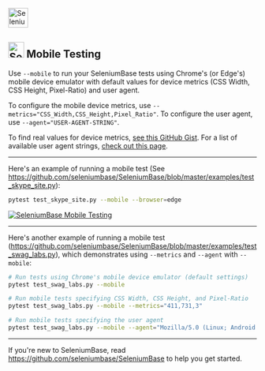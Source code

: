 [<img src="https://cdn2.hubspot.net/hubfs/100006/images/SeleniumBaseText_F.png" title="SeleniumBase" align="center" height="40">](https://github.com/seleniumbase/SeleniumBase/blob/master/README.md)
## <img src="https://cdn2.hubspot.net/hubfs/100006/images/super_square_logo_3a.png" title="SeleniumBase" height="32"> Mobile Testing

Use ``--mobile`` to run your SeleniumBase tests using Chrome's (or Edge's) mobile device emulator with default values for device metrics (CSS Width, CSS Height, Pixel-Ratio) and user agent.

To configure the mobile device metrics, use ``--metrics="CSS_Width,CSS_Height,Pixel_Ratio"``. To configure the user agent, use ``--agent="USER-AGENT-STRING"``.

To find real values for device metrics, [see this GitHub Gist](https://gist.github.com/sidferreira/3f5fad525e99b395d8bd882ee0fd9d00). For a list of available user agent strings, [check out this page](https://developers.whatismybrowser.com/useragents/explore/).

--------

Here's an example of running a mobile test (See https://github.com/seleniumbase/SeleniumBase/blob/master/examples/test_skype_site.py):

```bash
pytest test_skype_site.py --mobile --browser=edge
```
[<img src="https://cdn2.hubspot.net/hubfs/100006/images/skype_mobile_test_2.gif" title="SeleniumBase Mobile Testing">](https://cdn2.hubspot.net/hubfs/100006/images/skype_mobile_test_2.gif)


--------

Here's another example of running a mobile test (https://github.com/seleniumbase/SeleniumBase/blob/master/examples/test_swag_labs.py), which demonstrates using ``--metrics`` and ``--agent`` with ``--mobile``:

```bash
# Run tests using Chrome's mobile device emulator (default settings)
pytest test_swag_labs.py --mobile

# Run mobile tests specifying CSS Width, CSS Height, and Pixel-Ratio
pytest test_swag_labs.py --mobile --metrics="411,731,3"

# Run mobile tests specifying the user agent
pytest test_swag_labs.py --mobile --agent="Mozilla/5.0 (Linux; Android 9; Pixel 3 XL)"
```

--------

If you're new to SeleniumBase, read https://github.com/seleniumbase/SeleniumBase to help you get started.
